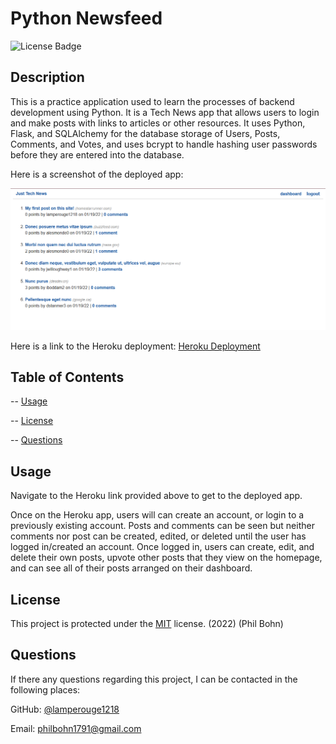 # Python Newsfeed

![License Badge](https://img.shields.io/badge/license-MIT-blue)

## Description

This is a practice application used to learn the processes of backend development using Python. It is a Tech News app that allows users to login and make posts with links to articles or other resources. It uses Python, Flask, and SQLAlchemy for the database storage of Users, Posts, Comments, and Votes, and uses bcrypt to handle hashing user passwords before they are entered into the database. 

Here is a screenshot of the deployed app:

![Tech App](./assets/techappscreenshot.PNG)

Here is a link to the Heroku deployment: [Heroku Deployment](https://python-tech-app.herokuapp.com/)

## Table of Contents

-- [Usage](#usage)

-- [License](#license)

-- [Questions](#questions)

## Usage

Navigate to the Heroku link provided above to get to the deployed app.

Once on the Heroku app, users will can create an account, or login to a previously existing account. Posts and comments can be seen but neither comments nor post can be created, edited, or deleted until the user has logged in/created an account. Once logged in, users can create, edit, and delete their own posts, upvote other posts that they view on the homepage, and can see all of their posts arranged on their dashboard.

## License

This project is protected under the [MIT](https://choosealicense.com/licenses/mit/) license. (2022) (Phil Bohn)

## Questions

If there any questions regarding this project, I can be contacted in the following places:

GitHub: [@lamperouge1218](https://github.com/lamperouge1218)

Email: philbohn1791@gmail.com
